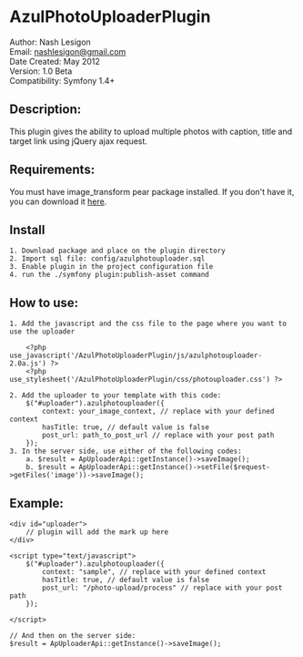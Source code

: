 AzulPhotoUploaderPlugin
============================
Author: Nash Lesigon <br/>
Email: nashlesigon@gmail.com <br/>
Date Created: May 2012 <br/>
Version: 1.0 Beta <br/>
Compatibility: Symfony 1.4+

Description:
------------
This plugin gives the ability to upload multiple photos with caption, title and target link using jQuery ajax request.

Requirements:
-------------
You must have image_transform pear package installed. If you don't have it, you can download it <a href="http://pear.php.net/package/Image_Transform/redirected">here</a>.

Install
-------

	1. Download package and place on the plugin directory
	2. Import sql file: config/azulphotouploader.sql
	3. Enable plugin in the project configuration file
	4. run the ./symfony plugin:publish-asset command

How to use:
-----------

	1. Add the javascript and the css file to the page where you want to use the uploader
		
		<?php use_javascript('/AzulPhotoUploaderPlugin/js/azulphotouploader-2.0a.js') ?>
		<?php use_stylesheet('/AzulPhotoUploaderPlugin/css/photouploader.css') ?>

	2. Add the uploader to your template with this code:
		$("#uploader").azulphotouploader({
			context: your_image_context, // replace with your defined context
			hasTitle: true, // default value is false
			post_url: path_to_post_url // replace with your post path
		});
	3. In the server side, use either of the following codes:
		a. $result = ApUploaderApi::getInstance()->saveImage();
		b. $result = ApUploaderApi::getInstance()->setFile($request->getFiles('image'))->saveImage();

Example:
--------

	<div id="uploader">
		// plugin will add the mark up here
	</div>

	<script type="text/javascript">
		$("#uploader").azulphotouploader({
			context: "sample", // replace with your defined context
			hasTitle: true, // default value is false
			post_url: "/photo-upload/process" // replace with your post path
		});

	</script>

	// And then on the server side:
	$result = ApUploaderApi::getInstance()->saveImage();